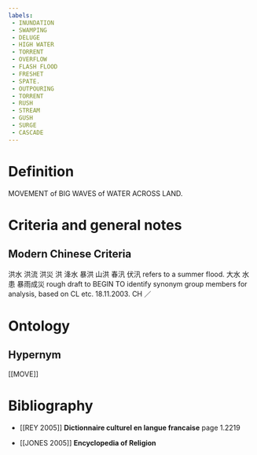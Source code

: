 ```yaml
---
labels: 
 - INUNDATION
 - SWAMPING
 - DELUGE
 - HIGH WATER
 - TORRENT
 - OVERFLOW
 - FLASH FLOOD
 - FRESHET
 - SPATE.
 - OUTPOURING
 - TORRENT
 - RUSH
 - STREAM
 - GUSH
 - SURGE
 - CASCADE
---
```


# Definition
MOVEMENT of BIG WAVES of WATER ACROSS LAND.
# Criteria and general notes
## Modern Chinese Criteria
洪水
洪流
洪災
洪
洚水
暴洪
山洪
春汛
伏汛 refers to a summer flood.
大水
水患
暴雨成災
rough draft to BEGIN TO identify synonym group members for analysis, based on CL etc. 18.11.2003. CH ／
# Ontology

## Hypernym
[[MOVE]]
# Bibliography
- [[REY 2005]]
**Dictionnaire culturel en langue francaise** page 1.2219

- [[JONES 2005]]
**Encyclopedia of Religion** 
